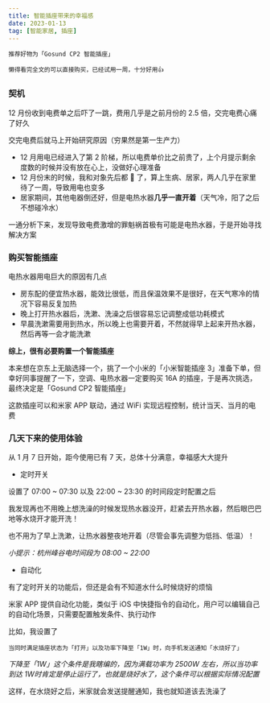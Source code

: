 ```yaml
---
title: 智能插座带来的幸福感
date: 2023-01-13
tag: [智能家居, 插座]
---
```


```
推荐好物为「Gosund CP2 智能插座」

懒得看完全文的可以直接购买，已经试用一周，十分好用👍
```

### 契机

12 月份收到电费单之后吓了一跳，费用几乎是之前月份的 2.5 倍，交完电费心痛了好久

交完电费后就马上开始研究原因（穷果然是第一生产力）

- 12 月用电已经进入了第 2 阶梯，所以电费单价比之前贵了，上个月提示剩余度数的时候并没有放在心上，没做好心理准备
- 12 月份末的时候，我和对象先后都 🐑 了，算上生病、居家，两人几乎在家里待了一周，导致用电也变多
- 居家期间，其他电器倒还好，但是电热水器**几乎一直开着**（天气冷，阳了之后不想碰冷水）

一通分析下来，发现导致电费激增的罪魁祸首极有可能是电热水器，于是开始寻找解决方案

### 购买智能插座

电热水器用电巨大的原因有几点

- 房东配的便宜热水器，能效比很低，而且保温效果不是很好，在天气寒冷的情况下容易反复加热
- 晚上打开热水器后，洗漱、洗澡之后很容易忘记调整成低功耗模式
- 早晨洗漱需要用到热水，所以晚上也需要开着，不然就得早上起来开热水器，然后再等一会才能洗漱

**综上，很有必要购置一个智能插座**

本来想在京东上无脑选择一个，挑了一个小米的「小米智能插座 3」准备下单，但幸好同事提醒了一下，空调、电热水器一定要购买 16A 的插座，于是再次挑选，最终决定是「Gosund CP2 智能插座」

这款插座可以和米家 APP 联动，通过 WiFi 实现远程控制，统计当天、当月的电费

### 几天下来的使用体验

从 1 月 7 日开始，距今使用已有 7 天，总体十分满意，幸福感大大提升

- 定时开关

设置了 07:00 ~ 07:30 以及 22:00 ~ 23:30 的时间段定时配置之后

我发现再也不用晚上想洗澡的时候发现热水器没开，赶紧去开热水器，然后眼巴巴地等水烧开才能开洗！

也不用为了早上洗漱，让热水器整夜地开着（尽管会事先调整为低挡、低温）！

_小提示：杭州峰谷电时间段为 08:00  ~  22:00_

- 自动化

有了定时开关的功能后，但还是会有不知道水什么时候烧好的烦恼

米家 APP 提供自动化功能，类似于 iOS 中快捷指令的自动化，用户可以编辑自己的自动化场景，只需要配置触发条件、执行动作

比如，我设置了

```
当同时满足插座状态为「打开」以及功率下降至「1W」时，向手机发送通知「水烧好了」
```

_下降至「1W」这个条件是我瞎编的，因为满载功率为 2500W 左右，所以当功率到达 1W时肯定是停止运行了，也就是烧好水了，这个条件可以根据实际情况配置_

这样，在水烧好之后，米家就会发送提醒通知，我也就知道该去洗澡了
